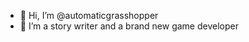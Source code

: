 - 👋 Hi, I’m @automaticgrasshopper
- 👀 I’m a story writer and a brand new game developer

<!Here you can visit my game https://automaticgrasshopper.itch.io/. --->
